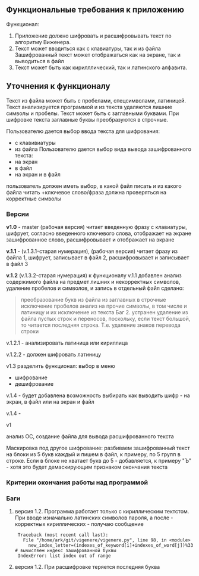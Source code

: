 ## Функциональные требования к приложению

Функционал:  
1. Приложение должно шифровать и расшифровывать текст по алгоритму Виженера.  
2. Текст может вводиться как с клавиатуры, так и из файла
Зашифрованный текст может отображаться как на экране, так и выводиться в файл  
3. Текст может быть как кирилллический, так и латинского алфавита.

## Уточнения к функционалу

Текст из файла может быть с пробелами, спецсимволами, латиницей. Текст анализируется программой и из текста удаляются лишние символы и пробелы. Текст может быть с заглавными буквами. При шифровке текста заглавные буквы преобразуются в строчные.


Пользователю дается выбор ввода текста для шифрования:
- с клавивиатуры
- из файла
Пользователю дается выбор вида вывода зашифрованного текста:
- на экран
- в файл
- на экран и в файл

пользователь должен иметь выбор, в какой файл писать и из какого файла читать
+ключевое слово/фраза должна проверяться на корректные символы


### Версии

**v1.0** - master (рабочая версия) читает введенную фразу с клавиатуры, шифрует, согласно введенного ключевого слова, отображает на экране зашифрованное слово, расшифровывает и отображает на экране

**v.1.1** - (v.1.3.1-старая нумерация), (рабочая версия) читает фразу из файла 1, шифрует, записывает в файл 2, расшифровывает и записывает в файл 3

**v.1.2** (v.1.3.2-старая нумерация) к функционалу v.1.1 добавлен анализ содержимого файла на предмет лишних и некорректных символов, удаление пробелов и символов, и запись в отдельный файл
сделано: 
> преобразование букв из файла из заглавных в строчные
> исключение пробелов
> анализ на прочие символы, в том числе и латиницу и их исключение из текста
> Баг 2. устранен
> удаление из файла пустых строк и переносов, поскольку, если текст большой, то читается последняя строка. Т.е. удаление знаков перевода строки

v.1.2.1 - анализировать латиница или кириллица

v.1.2.2 - должен шифровать латиницу

v1.3 разделить функционал: выбор в меню  
- шифрование  
- дешифрование   

v.1.4 - будет добавлена возможность выбирать как выводить шифр - на экран, в файл или на экран и файл

v.1.4 - 

v1

анализ ОС, создание файла для вывода расшифрованного текста

Маскировка под другое шифрование: разбиваем зашифрованный текст на блоки из 5 букв каждый и пишем в файл, к примеру, по 5 групп в строке. Если в блоке не хватает букв до 5 - добавляется, к примеру "Ъ" - хотя это будет демаскирующим признаком окончания текста


### Критерии окончания работы над программой


### Баги

1. версия 1.2. Программа работает только с кириллическим тектстом.
При вводе изначально латинских символов пароля, а после - корректных кириллических - получаю сообщение 

		Traceback (most recent call last):
		  File "/home/ark/git/vigenere/vigenere.py", line 98, in <module>
		    new_index_letter=(indexes_of_keyword[i]+indexes_of_word[j])%33 # вычисляем индекс зашифрованной буквы
		IndexError: list index out of range


2. версия 1.2. При расшифровке теряется последняя буква
